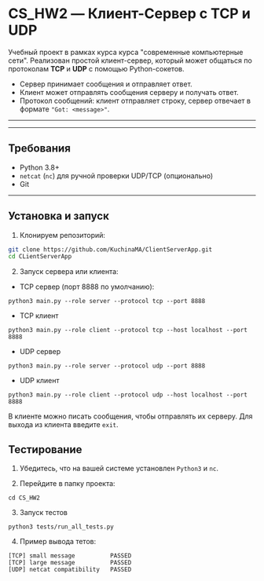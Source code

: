 # CS_HW2 — Клиент-Сервер с TCP и UDP

Учебный проект в рамках курса курса "современные компьютерные сети". Реализован простой клиент-сервер, который может общаться по протоколам **TCP** и **UDP** с помощью Python-сокетов.  

- Сервер принимает сообщения и отправляет ответ.
- Клиент может отправлять сообщения серверу и получать ответ.
- Протокол сообщений: клиент отправляет строку, сервер отвечает в формате `"Got: <message>"`.

---


---

## Требования

- Python 3.8+  
- `netcat` (`nc`) для ручной проверки UDP/TCP (опционально)  
- Git  

---

## Установка и запуск

1. Клонируем репозиторий:

```bash
git clone https://github.com/KuchinaMA/ClientServerApp.git
cd CLientServerApp
```

2. Запуск сервера или клиента:
- TCP сервер (порт 8888 по умолчанию):

```
python3 main.py --role server --protocol tcp --port 8888
```

- TCP клиент

```
python3 main.py --role client --protocol tcp --host localhost --port 8888
```

- UDP сервер

```
python3 main.py --role server --protocol udp --port 8888
```

- UDP клиент

```
python3 main.py --role client --protocol udp --host localhost --port 8888
```
В клиенте можно писать сообщения, чтобы отправлять их серверу.
Для выхода из клиента введите `exit`.

## Тестирование

1. Убедитесь, что на вашей системе установлен `Python3` и `nc`.

2. Перейдите в папку проекта:

```
cd CS_HW2
```

3. Запуск тестов
```
python3 tests/run_all_tests.py
```

4. Пример вывода тетов:
```
[TCP] small message          PASSED
[TCP] large message          PASSED
[UDP] netcat compatibility   PASSED
```